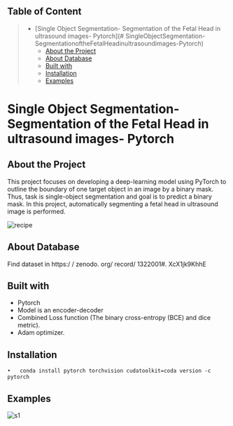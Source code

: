 
## Table of Content
> * [Single Object Segmentation- Segmentation of the Fetal Head in ultrasound images- Pytorch](# SingleObjectSegmentation-SegmentationoftheFetalHeadinultrasoundimages-Pytorch)
>   * [About the Project](#AbouttheProject)
>   * [About Database](#AboutDatabases)
>   * [Built with](#Builtwith)
>   * [Installation](#Installation)
>   * [Examples](#Example)

# Single Object Segmentation- Segmentation of the Fetal Head in ultrasound images- Pytorch
## About the Project
This project focuses on developing a deep-learning model using PyTorch to outline the boundary of one target object in an image by a binary mask. Thus, task is single-object segmentation and goal is to predict a binary mask.
In this project, automatically segmenting a fetal head in ultrasound image is performed.

![recipe](https://user-images.githubusercontent.com/75105778/153649787-46a34ba4-83b7-4a1f-9e9f-87babf9a3d95.jpg)


## About Database

Find dataset in https:/ / zenodo. org/ record/ 1322001#. XcX1jk9KhhE

## Built with
* Pytorch
* Model is an encoder-decoder
* Combined Loss function (The binary cross-entropy (BCE) and dice metric).
* Adam optimizer.

## Installation
    •	conda install pytorch torchvision cudatoolkit=coda version -c pytorch

## Examples

![s1](https://user-images.githubusercontent.com/75105778/153672646-b2861baf-a99a-4d53-bb3e-d95dff02ca34.png)

